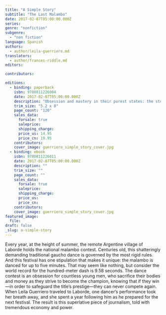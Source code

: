 ```yaml
---
title: "A Simple Story"
subtitle: "The Last Malambo"
date: 2017-02-07T05:00:00.000Z
series:
genre: "nonfiction"
subgenre:
  - "non fiction"
language: Spanish
authors:
  - author/leila-guerriero.md
translators:
  - author/frances-riddle.md
editors:

contributors:

editions:
  - binding: paperback
    isbn: 9780811226004
    date: 2017-02-07T05:00:00.000Z
    description: "Obsession and mastery in their purest states: the story of one dancer's attempt to win the biggest contest of his life "
    trim_size: "5.2 x 8"
    page_count: "120"
    sales_data:
      forsale: true
      saleprice:
      shipping_charge:
      price_us: 14.95
      price_cn: 19.95
    contributors:
    cover_image: guerriero_simple_story_cover.jpg
  - binding: ebook
    isbn: 9780811226011
    date: 2017-02-07T05:00:00.000Z
    description: ""
    trim_size: ""
    page_count: ""
    sales_data:
      forsale: true
      saleprice:
      shipping_charge:
      price_us:
      price_cn:
    contributors:
    cover_image: guerriero_simple_story_cover.jpg
featured_image:
  file:
draft: false
_slug: a-simple-story
---
```


Every year, at the height of summer, the remote Argentine village of Laborde holds the national malambo contest. Centuries old, this shatteringly demanding traditional gaucho dance is governed by the most rigid rules. And this festival has one stipulation that makes it unique: the malambo is danced for up to five minutes. That may seem like nothing, but consider the world record for the hundred-meter dash is 9.58 seconds. The dance contest is an obsession for countless young men, who sacrifice their bodies and money as they strive to become the champion, knowing that if they win—in order to safeguard the title’s prestige—they can never compete again. When Leila Guerriero traveled to Laborde, one dancer’s performance took her breath away, and she spent a year following him as he prepared for the next festival. The result is this superlative piece of journalism, told with tremendous economy and power.

